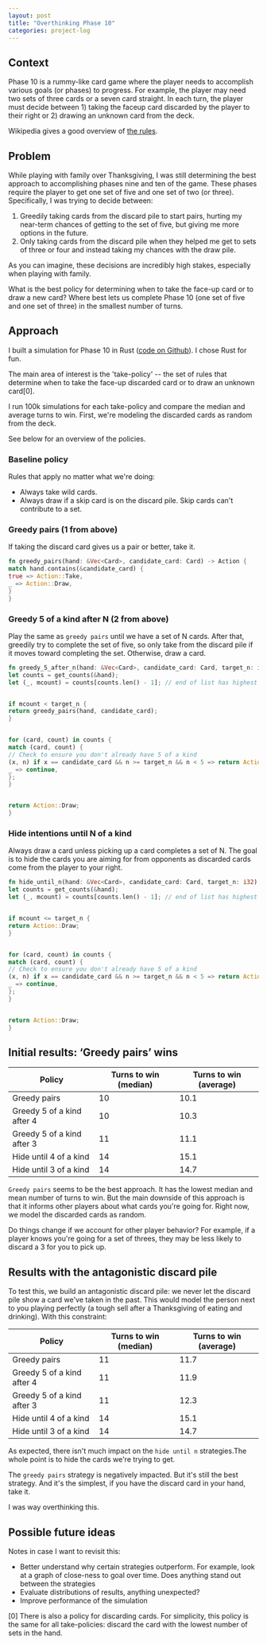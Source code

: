 ```yaml
---
layout: post
title: "Overthinking Phase 10"
categories: project-log
---
```



## Context


Phase 10 is a rummy-like card game where the player needs to accomplish various goals (or phases) to progress. For example, the player may need two sets of three cards or a seven card straight. In each turn, the player must decide between 1) taking the faceup card discarded by the player to their right or 2) drawing an unknown card from the deck.


Wikipedia gives a good overview of [the rules](https://en.wikipedia.org/wiki/Phase_10).


## Problem


While playing with family over Thanksgiving, I was still determining the best approach to accomplishing phases nine and ten of the game. These phases require the player to get one set of five and one set of two (or three). Specifically, I was trying to decide between:


1. Greedily taking cards from the discard pile to start pairs, hurting my near-term chances of getting to the set of five, but giving me more options in the future.
2. Only taking cards from the discard pile when they helped me get to sets of three or four and instead taking my chances with the draw pile.


As you can imagine, these decisions are incredibly high stakes, especially when playing with family.


What is the best policy for determining when to take the face-up card or to draw a new card? Where best lets us complete Phase 10 (one set of five and one set of three) in the smallest number of turns.


## Approach


I built a simulation for Phase 10 in Rust ([code on Github](https://github.com/swpecht/swpecht.github.io/tree/master/projects/phase-10)). I chose Rust for fun.


The main area of interest is the 'take-policy' -- the set of rules that determine when to take the face-up discarded card or to draw an unknown card\[0\].


I run 100k simulations for each take-policy and compare the median and average turns to win. First, we're modeling the discarded cards as random from the deck.


See below for an overview of the policies.


### Baseline policy


Rules that apply no matter what we're doing:


* Always take wild cards.
* Always draw if a skip card is on the discard pile. Skip cards can't contribute to a set.


### Greedy pairs (1 from above)


If taking the discard card gives us a pair or better, take it.


```rust
fn greedy_pairs(hand: &Vec<Card>, candidate_card: Card) -> Action {
match hand.contains(&candidate_card) {
true => Action::Take,
_ => Action::Draw,
}
}
```


### Greedy 5 of a kind after N (2 from above)


Play the same as `greedy pairs` until we have a set of N cards. After that, greedily try to complete the set of five, so only take from the discard pile if it moves toward completing the set. Otherwise, draw a card.


```rust
fn greedy_5_after_n(hand: &Vec<Card>, candidate_card: Card, target_n: i32) -> Action {
let counts = get_counts(&hand);
let (_, mcount) = counts[counts.len() - 1]; // end of list has highest count


if mcount < target_n {
return greedy_pairs(hand, candidate_card);
}


for (card, count) in counts {
match (card, count) {
// Check to ensure you don't already have 5 of a kind
(x, n) if x == candidate_card && n >= target_n && n < 5 => return Action::Take,
_ => continue,
};
}


return Action::Draw;
}
```


### Hide intentions until N of a kind


Always draw a card unless picking up a card completes a set of N. The goal is to hide the cards you are aiming for from opponents as discarded cards come from the player to your right.


```rust
fn hide_until_n(hand: &Vec<Card>, candidate_card: Card, target_n: i32) -> Action {
let counts = get_counts(&hand);
let (_, mcount) = counts[counts.len() - 1]; // end of list has highest count


if mcount <= target_n {
return Action::Draw;
}


for (card, count) in counts {
match (card, count) {
// Check to ensure you don't already have 5 of a kind
(x, n) if x == candidate_card && n >= target_n && n < 5 => return Action::Take,
_ => continue,
};
}


return Action::Draw;
}
```


## Initial results: ‘Greedy pairs’ wins


| Policy                     | Turns to win (median) | Turns to win (average) |
| -------------------------- | --------------------- | ---------------------- |
| Greedy pairs               | 10                    | 10.1                   |
| Greedy 5 of a kind after 4 | 10                    | 10.3                   |
| Greedy 5 of a kind after 3 | 11                    | 11.1                   |
| Hide until 4 of a kind     | 14                    | 15.1                   |
| Hide until 3 of a kind     | 14                    | 14.7                   |


`Greedy pairs` seems to be the best approach. It has the lowest median and mean number of turns to win. But the main downside of this approach is that it informs other players about what cards you're going for. Right now, we model the discarded cards as random.


Do things change if we account for other player behavior? For example, if a player knows you're going for a set of threes, they may be less likely to discard a 3 for you to pick up.


## Results with the antagonistic discard pile


To test this, we build an antagonistic discard pile: we never let the discard pile show a card we've taken in the past. This would model the person next to you playing perfectly (a tough sell after a Thanksgiving of eating and drinking). With this constraint:


| Policy                     | Turns to win (median) | Turns to win (average) |
| -------------------------- | --------------------- | ---------------------- |
| Greedy pairs               | 11                    | 11.7                   |
| Greedy 5 of a kind after 4 | 11                    | 11.9                   |
| Greedy 5 of a kind after 3 | 11                    | 12.3                   |
| Hide until 4 of a kind     | 14                    | 15.1                   |
| Hide until 3 of a kind     | 14                    | 14.7                   |


As expected, there isn't much impact on the `hide until n` strategies.The whole point is to hide the cards we're trying to get.


The `greedy pairs` strategy is negatively impacted. But it's still the best strategy. And it's the simplest, if you have the discard card in your hand, take it.


I was way overthinking this.


## Possible future ideas


Notes in case I want to revisit this:


* Better understand why certain strategies outperform. For example, look at a graph of close-ness to goal over time. Does anything stand out between the strategies
* Evaluate distributions of results, anything unexpected?
* Improve performance of the simulation


\[0\] There is also a policy for discarding cards. For simplicity, this policy is the same for all take-policies: discard the card with the lowest number of sets in the hand.





